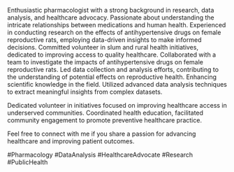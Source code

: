 Enthusiastic pharmacologist with a strong background in research, data analysis, and healthcare advocacy. Passionate about understanding the intricate relationships between medications and human health.
Experienced in conducting research on the effects of antihypertensive drugs on female reproductive rats, employing data-driven insights to make informed decisions. Committed volunteer in slum and rural health initiatives, dedicated to improving access to quality healthcare.
Collaborated with a team to investigate the impacts of antihypertensive drugs on female reproductive rats. Led data collection and analysis efforts, contributing to the understanding of potential effects on reproductive health. Enhancing scientific knowledge in the field. Utilized advanced data analysis techniques to extract meaningful insights from complex datasets.

Dedicated volunteer in initiatives focused on improving healthcare access in underserved communities. Coordinated health education, facilitated community engagement to promote preventive healthcare practice.

Feel free to connect with me if you share a passion for advancing healthcare and improving patient outcomes.

#Pharmacology #DataAnalysis #HealthcareAdvocate #Research #PublicHealth
